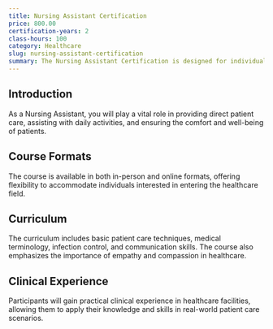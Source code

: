 ```yaml
---
title: Nursing Assistant Certification
price: 800.00
certification-years: 2
class-hours: 100
category: Healthcare
slug: nursing-assistant-certification
summary: The Nursing Assistant Certification is designed for individuals pursuing a career in healthcare as nursing assistants. This comprehensive course covers basic patient care, medical terminology, and ethical considerations. It equips candidates with the skills needed to provide essential care and support to patients in various healthcare settings.
---
```


## Introduction

As a Nursing Assistant, you will play a vital role in providing direct patient care, assisting with daily activities, and ensuring the comfort and well-being of patients.

## Course Formats

The course is available in both in-person and online formats, offering flexibility to accommodate individuals interested in entering the healthcare field.

## Curriculum

The curriculum includes basic patient care techniques, medical terminology, infection control, and communication skills. The course also emphasizes the importance of empathy and compassion in healthcare.

## Clinical Experience

Participants will gain practical clinical experience in healthcare facilities, allowing them to apply their knowledge and skills in real-world patient care scenarios.

